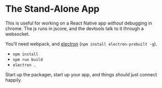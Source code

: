 # The Stand-Alone App

This is useful for working on a React Native app *without* debugging in
chrome. The js runs in jscore, and the devtools talk to it through a
websocket.

You'll need webpack, and [electron](http://electron.atom.io/#get-started) (`npm install electron-prebuilt -g`).

- `npm install`
- `npm run build`
- `electron .`

Start up the packager, start up your app, and things *should* just connect
happily.

